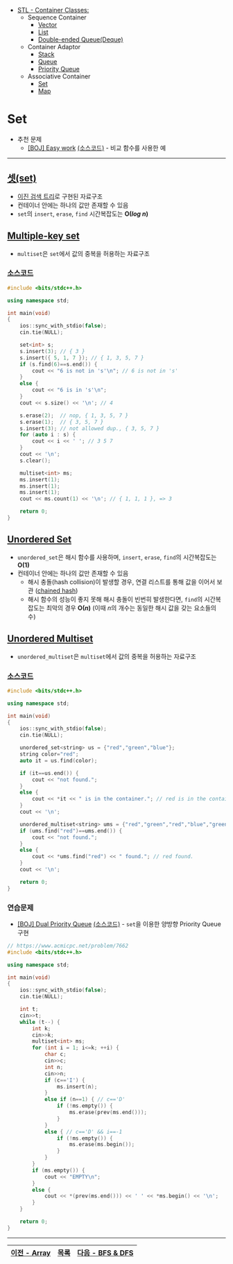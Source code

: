 * [STL - Container Classes:](/stl/)
  * Sequence Container
    * [Vector](/stl/vector/)
    * [List](/stl/list/)
    * [Double-ended Queue(Deque)](/stl/deque/)
  * Container Adaptor
    * [Stack](/stl/stack/)
    * [Queue](/stl/queue/)
    * [Priority Queue](/stl/priority_queue_heap/)
  * Associative Container
    * [Set](/stl/set/)
    * [Map](/stl/map/)

# Set
* 추천 문제
  * [[BOJ] Easy work](https://www.acmicpc.net/problem/7785) [(소스코드)](./src/easy_work.cpp) - 비교 함수를 사용한 예
---

## [셋(set)](https://cplusplus.com/reference/set/set/)
* [이진 검색 트리](/binary_search/)로 구현된 자료구조
* 컨테이너 안에는 하나의 값만 존재할 수 있음
* `set`의 `insert`, `erase`, `find` 시간복잡도는 <b>O(<i>log n</i>)</b>

## [Multiple-key set](https://cplusplus.com/reference/set/multiset/)
* `multiset`은 `set`에서 값의 중복을 허용하는 자료구조

### [소스코드](./src/exam1.cpp)
```c++
#include <bits/stdc++.h>

using namespace std;

int main(void) 
{
    ios::sync_with_stdio(false); 
    cin.tie(NULL);

    set<int> s;
    s.insert(3); // { 3 }
    s.insert({ 5, 1, 7 }); // { 1, 3, 5, 7 }
    if (s.find(6)==s.end()) {
        cout << "6 is not in 's'\n"; // 6 is not in 's'
    } 
    else {
        cout << "6 is in 's'\n";
    }
    cout << s.size() << '\n'; // 4

    s.erase(2);  // nop, { 1, 3, 5, 7 }
    s.erase(1);  // { 3, 5, 7 }
    s.insert(3); // not allowed dup., { 3, 5, 7 }
    for (auto i : s) {
        cout << i << ' '; // 3 5 7
    }
    cout << '\n';
    s.clear();

    multiset<int> ms;
    ms.insert(1);
    ms.insert(1);
    ms.insert(1);
    cout << ms.count(1) << '\n'; // { 1, 1, 1 }, => 3

    return 0;
}
```

## [Unordered Set](https://cplusplus.com/reference/unordered_set/unordered_set/)
* `unordered_set`은 해시 함수를 사용하며, `insert`, `erase`, `find`의 시간복잡도는 <b>O(1)</b>
* 컨테이너 안에는 하나의 값만 존재할 수 있음
    * 해시 충돌(hash collision)이 발생할 경우, 연결 리스트를 통해 값을 이어서 보관 ([chained hash](https://en.wikipedia.org/wiki/Hash_table#Separate_chaining))
    * 해시 함수의 성능이 좋지 못해 해시 충돌이 빈번히 발생한다면, `find`의 시간복잡도는 최악의 경우 <b>O(<i>n</i>)</b> (이때 <i>n</i>의 개수는 동일한 해시 값을 갖는 요소들의 수)

## [Unordered Multiset](https://cplusplus.com/reference/unordered_set/unordered_multiset/)
* `unordered_multiset`은 `multiset`에서 값의 중복을 허용하는 자료구조

### [소스코드](./src/exam2.cpp)
```c++
#include <bits/stdc++.h>

using namespace std;

int main(void) 
{
    ios::sync_with_stdio(false); 
    cin.tie(NULL);

    unordered_set<string> us = {"red","green","blue"};
    string color="red";
    auto it = us.find(color);

    if (it==us.end()) {
        cout << "not found.";
    }
    else {
        cout << *it << " is in the container."; // red is in the container.
    }
    cout << '\n';

    unordered_multiset<string> ums = {"red","green","red","blue","green"};
    if (ums.find("red")==ums.end()) {
        cout << "not found.";
    }
    else {
        cout << *ums.find("red") << " found."; // red found.
    }
    cout << '\n';

    return 0;
}
```

### 연습문제
* [[BOJ] Dual Priority Queue](https://www.acmicpc.net/problem/7662) [(소스코드)](./src/exer1.cpp) - `set`을 이용한 양방향 Priority Queue 구현
```c++
// https://www.acmicpc.net/problem/7662
#include <bits/stdc++.h>

using namespace std;

int main(void)
{
    ios::sync_with_stdio(false);
    cin.tie(NULL);

    int t;
    cin>>t;
    while (t--) {
        int k;
        cin>>k;
        multiset<int> ms;
        for (int i = 1; i<=k; ++i) {
            char c;
            cin>>c;
            int n;
            cin>>n;
            if (c=='I') {
                ms.insert(n);
            }
            else if (n==1) { // c=='D'
                if (!ms.empty()) {
                    ms.erase(prev(ms.end()));
                }
            }
            else { // c=='D' && i==-1
                if (!ms.empty()) {
                    ms.erase(ms.begin());
                }
            }
        }
        if (ms.empty()) {
            cout << "EMPTY\n";
        }
        else {
            cout << *(prev(ms.end())) << ' ' << *ms.begin() << '\n';
        }
    }

    return 0;
}
```

---
|[이전 - Array](/array/)|[목록](https://github.com/RyanJeong/CP#index)|[다음 - BFS & DFS](/bfs_dfs/)|
|-|-|-|